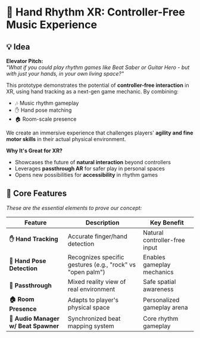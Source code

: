 # 🎵 Hand Rhythm XR: Controller-Free Music Experience

## 💡 Idea
**Elevator Pitch:**  
*"What if you could play rhythm games like Beat Saber or Guitar Hero - but with just your hands, in your own living space?"*  

This prototype demonstrates the potential of **controller-free interaction** in XR, using hand tracking as a next-gen game mechanic. By combining:  
- 🎶 Music rhythm gameplay  
- ✋ Hand pose matching  
- 🏠 Room-scale presence  

We create an immersive experience that challenges players' **agility and fine motor skills** in their actual physical environment.  

**Why It's Great for XR?**  
- Showcases the future of **natural interaction** beyond controllers  
- Leverages **passthrough AR** for safer play in personal spaces  
- Opens new possibilities for **accessibility** in rhythm games  

## 🚀 Core Features  
*These are the essential elements to prove our concept:*  

| Feature | Description | Key Benefit |
|---------|------------|-------------|
| **✋ Hand Tracking** | Accurate finger/hand detection | Natural controller-free input |
| **👐 Hand Pose Detection** | Recognizes specific gestures (e.g., "rock" vs "open palm") | Enables gameplay mechanics |
| **👀 Passthrough** | Mixed reality view of real environment | Safe spatial awareness |
| **🏠 Room Presence** | Adapts to player's physical space | Personalized gameplay arena |
| **🎵 Audio Manager w/ Beat Spawner** | Synchronized beat mapping system | Core rhythm gameplay |
